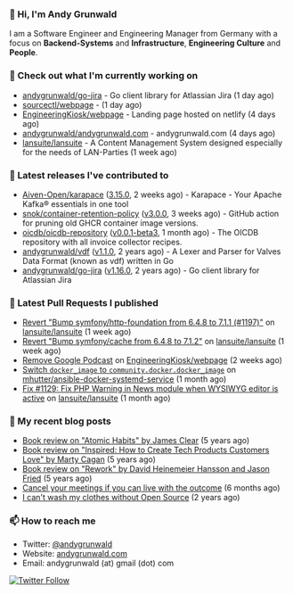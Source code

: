 ### 👋 Hi, I'm Andy Grunwald

I am a Software Engineer and Engineering Manager from Germany with a focus on **Backend-Systems** and **Infrastructure**, **Engineering Culture** and **People**.

### 👷 Check out what I'm currently working on


- [andygrunwald/go-jira](https://github.com/andygrunwald/go-jira) - Go client library for Atlassian Jira (1 day ago)
- [sourcectl/webpage](https://github.com/sourcectl/webpage) -  (1 day ago)
- [EngineeringKiosk/webpage](https://github.com/EngineeringKiosk/webpage) - Landing page hosted on netlify (4 days ago)
- [andygrunwald/andygrunwald.com](https://github.com/andygrunwald/andygrunwald.com) - andygrunwald.com (4 days ago)
- [lansuite/lansuite](https://github.com/lansuite/lansuite) - A Content Management System designed especially for the needs of LAN-Parties (1 week ago)

### 🔭 Latest releases I've contributed to


- [Aiven-Open/karapace](https://github.com/Aiven-Open/karapace) ([3.15.0](https://github.com/Aiven-Open/karapace/releases/tag/3.15.0), 2 weeks ago) - Karapace - Your Apache Kafka® essentials in one tool
- [snok/container-retention-policy](https://github.com/snok/container-retention-policy) ([v3.0.0](https://github.com/snok/container-retention-policy/releases/tag/v3.0.0), 3 weeks ago) - GitHub action for pruning old GHCR container image versions.
- [oicdb/oicdb-repository](https://github.com/oicdb/oicdb-repository) ([v0.0.1-beta3](https://github.com/oicdb/oicdb-repository/releases/tag/v0.0.1-beta3), 1 month ago) - The OICDB repository with all invoice collector recipes.
- [andygrunwald/vdf](https://github.com/andygrunwald/vdf) ([v1.1.0](https://github.com/andygrunwald/vdf/releases/tag/v1.1.0), 2 years ago) - A Lexer and Parser for Valves Data Format (known as vdf) written in Go
- [andygrunwald/go-jira](https://github.com/andygrunwald/go-jira) ([v1.16.0](https://github.com/andygrunwald/go-jira/releases/tag/v1.16.0), 2 years ago) - Go client library for Atlassian Jira

### 🔨 Latest Pull Requests I published


- [Revert &#34;Bump symfony/http-foundation from 6.4.8 to 7.1.1 (#1197)&#34;](https://github.com/lansuite/lansuite/pull/1202) on [lansuite/lansuite](https://github.com/lansuite/lansuite) (1 week ago)
- [Revert &#34;Bump symfony/cache from 6.4.8 to 7.1.2&#34;](https://github.com/lansuite/lansuite/pull/1201) on [lansuite/lansuite](https://github.com/lansuite/lansuite) (1 week ago)
- [Remove Google Podcast](https://github.com/EngineeringKiosk/webpage/pull/833) on [EngineeringKiosk/webpage](https://github.com/EngineeringKiosk/webpage) (2 weeks ago)
- [Switch `docker_image` to `community.docker.docker_image`](https://github.com/mhutter/ansible-docker-systemd-service/pull/64) on [mhutter/ansible-docker-systemd-service](https://github.com/mhutter/ansible-docker-systemd-service) (1 month ago)
- [Fix #1129: Fix PHP Warning in News module when WYSIWYG editor is active](https://github.com/lansuite/lansuite/pull/1177) on [lansuite/lansuite](https://github.com/lansuite/lansuite) (1 month ago)

### 📝 My recent blog posts


- [Book review on &#34;Atomic Habits&#34; by James Clear](https://andygrunwald.com/blog/book-review-on-atomic-habits-by-james-clear/) (5 years ago)
- [Book review on &#34;Inspired: How to Create Tech Products Customers Love&#34; by Marty Cagan](https://andygrunwald.com/blog/book-review-on-inspired-how-to-create-tech-products-customers-love-by-marty-cagan/) (5 years ago)
- [Book review on &#34;Rework&#34; by David Heinemeier Hansson and Jason Fried](https://andygrunwald.com/blog/book-review-on-rework-by-david-heinemeier-hansson-and-jason-fried/) (5 years ago)
- [Cancel your meetings if you can live with the outcome](https://andygrunwald.com/blog/cancel-your-meetings-if-you-can-live-with-the-outcome/) (6 months ago)
- [I can&#39;t wash my clothes without Open Source](https://andygrunwald.com/blog/i-cant-wash-my-clothes-without-open-source/) (2 years ago)

### 📫 How to reach me

- Twitter: [@andygrunwald](https://twitter.com/andygrunwald)
- Website: [andygrunwald.com](https://andygrunwald.com)
- Email: andygrunwald (at) gmail (dot) com

[![Twitter Follow](https://img.shields.io/twitter/follow/andygrunwald?label=Follow&style=social)](https://twitter.com/andygrunwald)
